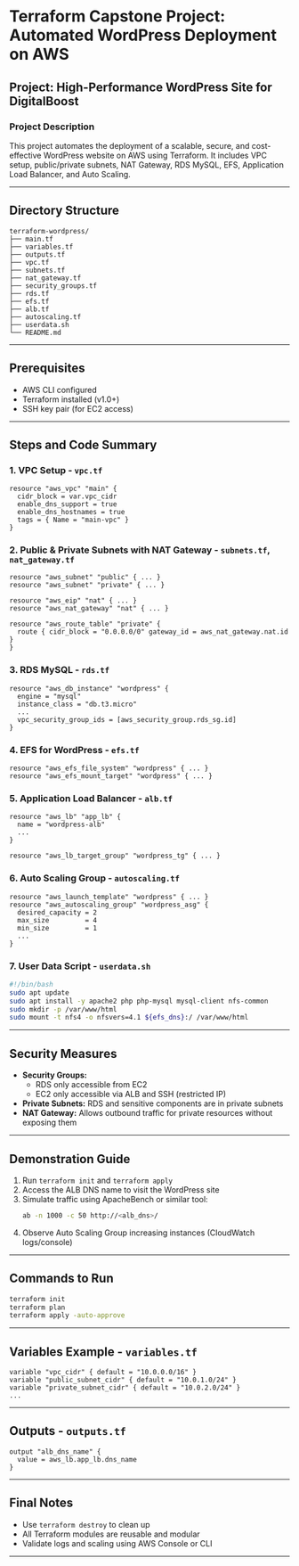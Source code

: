 # Terraform Capstone Project: Automated WordPress Deployment on AWS

## Project: High-Performance WordPress Site for DigitalBoost

###  Project Description
This project automates the deployment of a scalable, secure, and cost-effective WordPress website on AWS using Terraform. It includes VPC setup, public/private subnets, NAT Gateway, RDS MySQL, EFS, Application Load Balancer, and Auto Scaling.

---

##  Directory Structure
```
terraform-wordpress/
├── main.tf
├── variables.tf
├── outputs.tf
├── vpc.tf
├── subnets.tf
├── nat_gateway.tf
├── security_groups.tf
├── rds.tf
├── efs.tf
├── alb.tf
├── autoscaling.tf
├── userdata.sh
└── README.md
```

---

##  Prerequisites
- AWS CLI configured
- Terraform installed (v1.0+)
- SSH key pair (for EC2 access)

---

##  Steps and Code Summary

### 1. **VPC Setup** - `vpc.tf`
```hcl
resource "aws_vpc" "main" {
  cidr_block = var.vpc_cidr
  enable_dns_support = true
  enable_dns_hostnames = true
  tags = { Name = "main-vpc" }
}
```

### 2. **Public & Private Subnets with NAT Gateway** - `subnets.tf`, `nat_gateway.tf`
```hcl
resource "aws_subnet" "public" { ... }
resource "aws_subnet" "private" { ... }

resource "aws_eip" "nat" { ... }
resource "aws_nat_gateway" "nat" { ... }

resource "aws_route_table" "private" {
  route { cidr_block = "0.0.0.0/0" gateway_id = aws_nat_gateway.nat.id }
}
```

### 3. **RDS MySQL** - `rds.tf`
```hcl
resource "aws_db_instance" "wordpress" {
  engine = "mysql"
  instance_class = "db.t3.micro"
  ...
  vpc_security_group_ids = [aws_security_group.rds_sg.id]
}
```

### 4. **EFS for WordPress** - `efs.tf`
```hcl
resource "aws_efs_file_system" "wordpress" { ... }
resource "aws_efs_mount_target" "wordpress" { ... }
```

### 5. **Application Load Balancer** - `alb.tf`
```hcl
resource "aws_lb" "app_lb" {
  name = "wordpress-alb"
  ...
}

resource "aws_lb_target_group" "wordpress_tg" { ... }
```

### 6. **Auto Scaling Group** - `autoscaling.tf`
```hcl
resource "aws_launch_template" "wordpress" { ... }
resource "aws_autoscaling_group" "wordpress_asg" {
  desired_capacity = 2
  max_size         = 4
  min_size         = 1
  ...
}
```

### 7. **User Data Script** - `userdata.sh`
```bash
#!/bin/bash
sudo apt update
sudo apt install -y apache2 php php-mysql mysql-client nfs-common
sudo mkdir -p /var/www/html
sudo mount -t nfs4 -o nfsvers=4.1 ${efs_dns}:/ /var/www/html
```

---

##  Security Measures
- **Security Groups:**
  - RDS only accessible from EC2
  - EC2 only accessible via ALB and SSH (restricted IP)
- **Private Subnets:** RDS and sensitive components are in private subnets
- **NAT Gateway:** Allows outbound traffic for private resources without exposing them

---

##  Demonstration Guide
1. Run `terraform init` and `terraform apply`
2. Access the ALB DNS name to visit the WordPress site
3. Simulate traffic using ApacheBench or similar tool:
   ```bash
   ab -n 1000 -c 50 http://<alb_dns>/
   ```
4. Observe Auto Scaling Group increasing instances (CloudWatch logs/console)

---

##  Commands to Run
```bash
terraform init
terraform plan
terraform apply -auto-approve
```

---

##  Variables Example - `variables.tf`
```hcl
variable "vpc_cidr" { default = "10.0.0.0/16" }
variable "public_subnet_cidr" { default = "10.0.1.0/24" }
variable "private_subnet_cidr" { default = "10.0.2.0/24" }
...
```

---

##  Outputs - `outputs.tf`
```hcl
output "alb_dns_name" {
  value = aws_lb.app_lb.dns_name
}
```

---

##  Final Notes
- Use `terraform destroy` to clean up
- All Terraform modules are reusable and modular
- Validate logs and scaling using AWS Console or CLI

---

